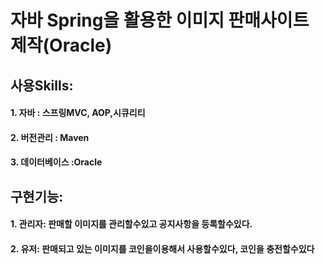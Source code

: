 # 자바 Spring을 활용한 이미지 판매사이트 제작(Oracle)
## 사용Skills: 
####         1. 자바 : 스프링MVC, AOP,시큐리티
####         2. 버전관리 : Maven
####         3. 데이터베이스 :Oracle

## 구현기능: 
####         1. 관리자: 판매할 이미지를 관리할수있고 공지사항을 등록할수있다.
####         2. 유저:   판매되고 있는 이미지를 코인을이용해서 사용할수있다, 코인을 충전할수있다
